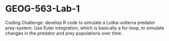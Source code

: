 # GEOG-563-Lab-1
Coding Challenge: develop R code to simulate a Lotka-volterra predator prey-system. Use Euler integration, which is basically a for-loop, to simulate changes in the predator and prey populations over time. 
